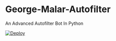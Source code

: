 # George-Malar-Autofilter
An Advanced Autofilter Bot In Python

[![Deploy](https://www.herokucdn.com/deploy/button.svg)](https://heroku.com/deploy?template=https://github.com/Jeolpaul/George-MalarAutofilter)

